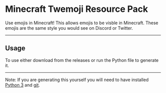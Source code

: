 # Minecraft Twemoji Resource Pack

Use emojis in Minecraft!
This allows emojis to be visble in Minecraft. These emojis are the same style you would see on Discord or Twitter.

---

## Usage 
To use either download from the releases or run the Python file to generate it.

---
Note: If you are generating this yourself you will need to have installed [Python 3](https://python.org) and [git](https://git-scm.com/).

